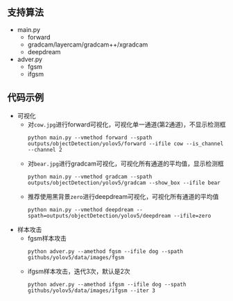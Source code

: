 ## 支持算法
- main.py
  - forward
  - gradcam/layercam/gradcam++/xgradcam
  - deepdream
- adver.py
  - fgsm
  - ifgsm
## 代码示例
- 可视化
  - 对`cow.jpg`进行forward可视化，可视化单一通道(第2通道)，不显示检测框
    ```
    python main.py --vmethod forward --spath outputs/objectDetection/yolov5/forward --ifile cow --is_channel --channel 2
    ```
  - 对`bear.jpg`进行gradcam可视化，可视化所有通道的平均值，显示检测框
    ```
    python main.py --vmethod gradcam --spath outputs/objectDetection/yolov5/gradcam --show_box --ifile bear
    ```
  - 推荐使用黑背景`zero`进行deepdream可视化，可视化所有通道的平均值
    ```
    python main.py --vmethod deepdream --spath=outputs/objectDetection/yolov5/deepdream --ifile=zero 
    ```
- 样本攻击
  - fgsm样本攻击
    ```
    python adver.py --amethod fgsm --ifile dog --spath githubs/yolov5/data/images/fgsm
    ```
  - ifgsm样本攻击，迭代3次，默认是2次
    ```
    python adver.py --amethod ifgsm --ifile dog --spath githubs/yolov5/data/images/ifgsm --iter 3
    ```

